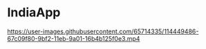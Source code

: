 # IndiaApp


https://user-images.githubusercontent.com/65714335/114449486-67c09f80-9bf2-11eb-9a01-16b4b125f0e3.mp4

